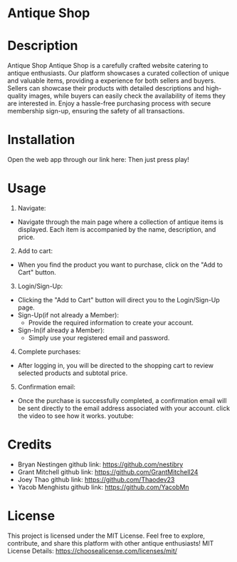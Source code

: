 # Antique Shop
# Description
Antique Shop
Antique Shop is a carefully crafted website catering to antique enthusiasts. Our platform showcases a curated collection of unique and valuable items, providing a experience for both sellers and buyers. Sellers can showcase their products with detailed descriptions and high-quality images, while buyers can easily check the availability of items they are interested in. Enjoy a hassle-free purchasing process with secure membership sign-up, ensuring the safety of all transactions.
# Installation
Open the web app through our link here:
Then just press play!
# Usage
1. Navigate:
  * Navigate through the main page where a collection of antique items is displayed. Each item is accompanied by the name, description, and price.
2. Add to cart:
  * When you find the product you want to purchase, click on the "Add to Cart" button.
3. Login/Sign-Up:
  * Clicking the "Add to Cart" button will direct you to the Login/Sign-Up page.
  * Sign-Up(if not already a Member):
    * Provide the required information to create your account.
  * Sign-In(if already a Member):
    * Simply use your registered email and password.
4. Complete purchases:
  * After logging in, you will be directed to the shopping cart to review selected products and subtotal price.
5. Confirmation email:
  * Once the purchase is successfully completed, a confirmation email will be sent directly to the email address associated with your account.
click the video to see how it works.
youtube:
# Credits
* Bryan Nestingen
github link: https://github.com/nestibry
* Grant Mitchell
github link: https://github.com/GrantMitchell24
* Joey Thao
github link: https://github.com/Thaodev23
* Yacob Menghistu
github link: https://github.com/YacobMn
# License
This project is licensed under the MIT License. Feel free to explore, contribute, and share this platform with other antique enthusiasts!
MIT License Details:
https://choosealicense.com/licenses/mit/
